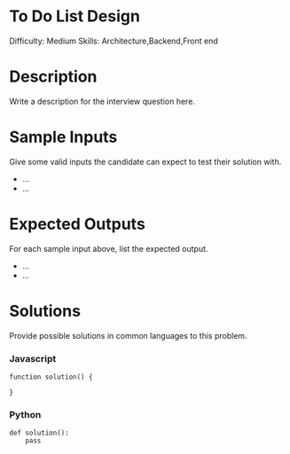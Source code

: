# To Do List Design

Difficulty: Medium
Skills: Architecture,Backend,Front end

# Description

Write a description for the interview question here.

# Sample Inputs

Give some valid inputs the candidate can expect to test their solution with.

- ...
- ...

# Expected Outputs

For each sample input above, list the expected output. 

- ...
- ...

# Solutions

Provide possible solutions in common languages to this problem.

### Javascript

    function solution() {
    	
    }

### Python

    def solution():
    	pass